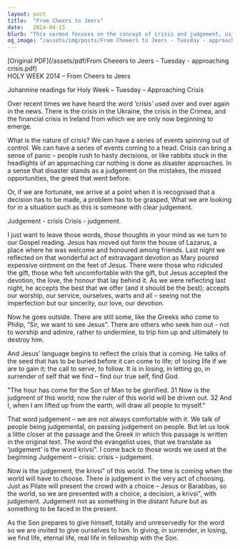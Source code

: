 ```yaml
---
layout: post
title:  "From Cheers to Jeers"
date:   2014-04-15
blurb: "This sermon focuses on the concept of crisis and judgement, using the metaphor of a seed that must be buried before it can come to life. It emphasizes the importance of self-surrender to find our true selves and God. The sermon also highlights the impending crisis that Jesus faces and the judgement that comes with it."
og_image: "/assets/img/posts/From Cheeers to Jeers - Tuesday - approaching crisis.png"
---
```

[Original PDF](/assets/pdf/From Cheeers to Jeers - Tuesday - approaching crisis.pdf)    
HOLY WEEK 2014 – From Cheers to Jeers

Johannine readings for Holy Week – Tuesday – Approaching Crisis

Over recent times we have heard the word ‘crisis’ used over and over again in the news. There is the crisis in the Ukraine, the crisis in the Crimea, and the financial crisis in Ireland from which we are only now beginning to emerge.

What is the nature of crisis? We can have a series of events spinning out of control. We can have a series of events coming to a head. Crisis can bring a sense of panic – people rush to hasty decisions, or like rabbits stuck in the headlights of an approaching car nothing is done as disaster approaches. In a sense that disaster stands as a judgement on the mistakes, the missed opportunities, the greed that went before.

Or, if we are fortunate, we arrive at a point when it is recognised that a decision has to be made, a problem has to be grasped, What we are looking for in a situation such as this is someone with clear judgement.

Judgement - crisis
Crisis - judgement.

I just want to leave those words, those thoughts in your mind as we turn to our Gospel reading. Jesus has moved out form the house of Lazarus, a place where he was welcome and honoured among friends. Last night we reflected on that wonderful act of extravagant devotion as Mary poured expensive ointment on the feet of Jesus. There were those who ridiculed the gift, those who felt uncomfortable with the gift, but Jesus accepted the devotion, the love, the honour that lay behind it. As we were reflecting last night, he accepts the best that we offer (and it should be the best); accepts our worship, our service, ourselves, warts and all – seeing not the imperfection but our sincerity, our love, our devotion.

Now he goes outside. There are still some, like the Greeks who come to Philip, “Sir, we want to see Jesus”. There are others who seek him out - not to worship and admire, rather to undermine, to trip him up and ultimately to destroy him.

And Jesus’ language begins to reflect the crisis that is coming. He talks of the seed that has to be buried before it can come to life; of losing life if we are to gain it; the call to serve, to follow. It is in losing, in letting go, in surrender of self that we find – find our true self, find God.

"The hour has come for the Son of Man to be glorified.
31 Now is the judgment of this world; now the ruler of this world will be driven out. 32 And I, when I am lifted up from the earth, will draw all people to myself."

That word judgement – we are not always comfortable with it. We talk of people being judgemental, on passing judgement on people. But let us look a little closer at the passage and the Greek in which this passage is written in the original text. The word the evangelist uses, that we translate as ‘judgement’ is the word krivsi". I come back to those words we used at the beginning Judgement – crisis: crisis – judgement.

Now is the judgement, the krivsi" of this world. The time is coming when the world will have to choose. There is judgement in the very act of choosing. Just as Pilate will present the crowd with a choice – Jesus or Barabbas, so the world, so we are presented with a choice, a decision, a krivsi", with judgement. Judgement not as something in the distant future but as something to be faced in the present.

As the Son prepares to give himself, totally and unreservedly for the word so we are invited to give ourselves to him. In giving, in surrender, in losing, we find life, eternal life, real life in fellowship with the Son.
